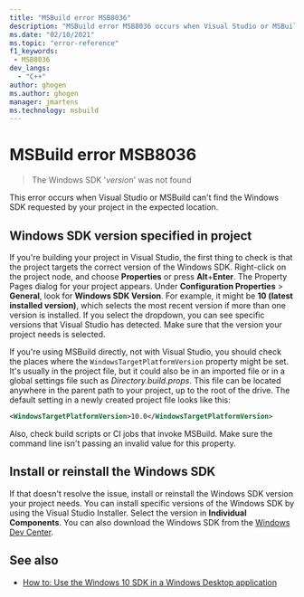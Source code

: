 ```yaml
---
title: "MSBuild error MSB8036"
description: "MSBuild error MSB8036 occurs when Visual Studio or MSBuild can't find the Windows SDK requested by your project in the expected location."
ms.date: "02/10/2021"
ms.topic: "error-reference"
f1_keywords:
 - MSB8036
dev_langs:
  - "C++"
author: ghogen
ms.author: ghogen
manager: jmartens
ms.technology: msbuild
---
```

# MSBuild error MSB8036

> The Windows SDK '*version*' was not found

This error occurs when Visual Studio or MSBuild can't find the Windows SDK requested by your project in the expected location.

## Windows SDK version specified in project

If you're building your project in Visual Studio, the first thing to check is that the project targets the correct version of the Windows SDK. Right-click on the project node, and choose **Properties** or press **Alt**+**Enter**. The Property Pages dialog for your project appears. Under **Configuration Properties** > **General**, look for **Windows SDK Version**. For example, it might be **10 (latest installed version)**, which selects the most recent version if more than one version is installed. If you select the dropdown, you can see specific versions that Visual Studio has detected. Make sure that the version your project needs is selected.

If you're using MSBuild directly, not with Visual Studio, you should check the places where the `WindowsTargetPlatformVersion` property might be set. It's usually in the project file, but it could also be in an imported file or in a global settings file such as *Directory.build.props*. This file can be located anywhere in the parent path to your project, up to the root of the drive. The default setting in a newly created project file looks like this:

```xml
<WindowsTargetPlatformVersion>10.0</WindowsTargetPlatformVersion>
```

Also, check build scripts or CI jobs that invoke MSBuild. Make sure the command line isn't passing an invalid value for this property.

## Install or reinstall the Windows SDK

If that doesn't resolve the issue, install or reinstall the Windows SDK version your project needs. You can install specific versions of the Windows SDK by using the Visual Studio Installer. Select the version in **Individual Components**. You can also download the Windows SDK from the [Windows Dev Center](https://developer.microsoft.com/windows/downloads/windows-sdk/).

## See also

- [How to: Use the Windows 10 SDK in a Windows Desktop application](/cpp/windows/how-to-use-the-windows-10-sdk-in-a-windows-desktop-application)